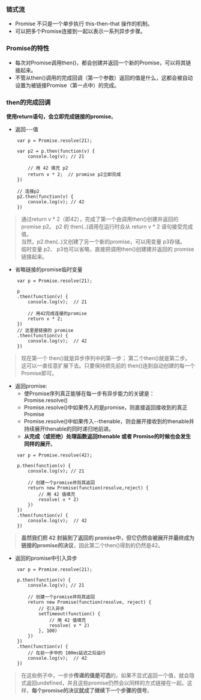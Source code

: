 ### 链式流
* Promise 不只是一个单步执行 this-then-that 操作的机制。
* 可以把多个Promise连接到一起以表示一系列异步步骤。

### Promise的特性
* 每次对Promise调用then()，都会创建并返回一个新的Promise，可以将其链接起来。
* 不管从then()调用的完成回调（第一个参数）返回的值是什么，这都会被自动设置为被链接Promise（第一点中）的完成。

### then的完成回调

**使用return语句，会立即完成链接的promise**。

* 返回---值
```
    var p = Promise.resolve(21);

    var p2 = p.then(function(v) {
        console.log(v); // 21
        
        // 用 42 填充 p2
        return v * 2;  // promise p2立即完成
    })

    // 连接p2
    p2.then(function(v) {
        console.log(v); // 42
    })
```
> 通过return v * 2（即42），完成了第一个由调用then()创建并返回的promise p2。 p2 的 then(..)调用在运行时会从 return v * 2 语句接受完成值。<br>
> 当然，p2.then(..)又创建了另一个新的promise，可以用变量 p3存储。<br>
> 临时变量 p2、 p3也可以省略，直接把调用then()创建建并返回的 promise 链接起来。


* 省略链接的promise临时变量
```
    var p = Promise.resolve(21);

    p
    .then(function(v) {
        console.log(v);  // 21
        
        // 用42完成连接的promise 
        return v * 2;
    })
    // 这里是链接的 promise
    .then(function(v) {
        console.log(v);  // 42
    })
```
> 现在第一个 then()就是异步序列中的第一步； 第二个then()就是第二步。这可以一直任意扩展下去。只要保持把先前的 then()连到自动创建的每一个Promise即可。


* 返回promise:
    * 使Promise序列真正能够在每一步有异步能力的关键是：Promise.resolve()
    * Promise.resolve()中如果传入的是promise，则直接返回接收到的真正Promise
    * Promise.resolve()中如果传入--thenable，则会展开接收到的thenable并持续展开thenable的同时递归地前进。
    * **从完成（或拒绝）处理函数返回thenable 或者 Promise的时候也会发生同样的展开**。
```
    var p = Promise.resolve(42);

    p.then(function(v) {
        console.log(v); // 21

        // 创建一个promise并将其返回
        return new Promise(function(resolve,reject) {
            // 用 42 值填充
            resolve( v * 2)
        })
    })
    .then(function(v) {
        console.log(v);  // 42
    })
```
> **虽然我们把 42 封装到了返回的 promise中，但它仍然会被展开并最终成为链接的promise的决议**，因此第二个then()得到的仍然是42。


* 返回的promise中引入异步
```
    var p = Promise.resolve(21);

    p.then(function(v) {
        console.log(v); // 21

        // 创建一个promise并将其返回
        return new Promise(function(resolve, reject) {
            // 引入异步
            setTimeout(function() {
                // 用 42 值填充
                resolve( v * 2)
            }, 100)
        })
    })
    .then(function(v) {
        // 在前一步中的 100ms延迟之后运行
        console.log(v);  // 42
    })
```
> 在这些例子中，一步步**传递的值是可选**的。如果不显式返回一个值，就会隐式返回undefined，并且这些promise仍然会以同样的方式链接在一起。这样，**每个promise的决议就成了继续下一个步骤的信号**。

